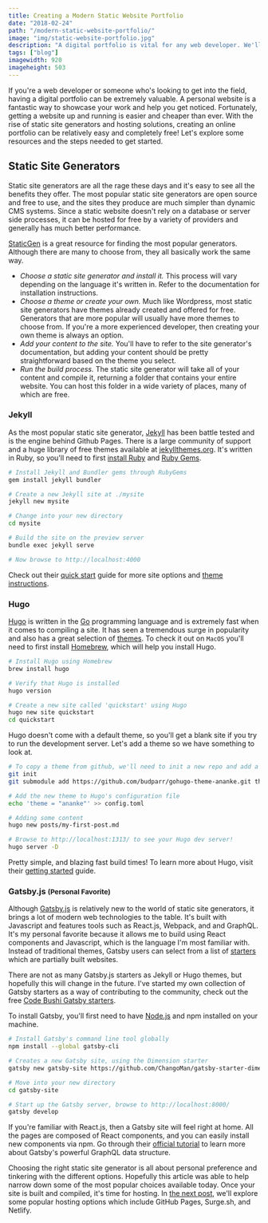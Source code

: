 ```yaml
---
title: Creating a Modern Static Website Portfolio
date: "2018-02-24"
path: "/modern-static-website-portfolio/"
image: "img/static-website-portfolio.jpg"
description: "A digital portfolio is vital for any web developer. We'll explore some modern static site generators and free hosting solutions to get your personal site up and running."
tags: ["blog"]
imagewidth: 920
imageheight: 503
---
```


If you're a web developer or someone who's looking to get into the field, having a digital portfolio can be extremely valuable. A personal website is a fantastic way to showcase your work and help you get noticed. Fortunately, getting a website up and running is easier and cheaper than ever. With the rise of static site generators and hosting solutions, creating an online portfolio can be relatively easy and completely free! Let's explore some resources and the steps needed to get started.

<h2 class="mt-5 mb-3">Static Site Generators</h2>

Static site generators are all the rage these days and it's easy to see all the benefits they offer. The most popular static site generators are open source and free to use, and the sites they produce are much simpler than dynamic CMS systems. Since a static website doesn't rely on a database or server side processes, it can be hosted for free by a variety of providers and generally has much better performance.

[StaticGen](https://www.staticgen.com/) is a great resource for finding the most popular generators. Although there are many to choose from, they all basically work the same way.

<ul class="u-list-spaced">
    <li><em>Choose a static site generator and install it.</em> This process will vary depending on the language it's written in. Refer to the documentation for installation instructions.</li>
    <li><em>Choose a theme or create your own.</em> Much like Wordpress, most static site generators have themes already created and offered for free. Generators that are more popular will usually have more themes to choose from. If you're a more experienced developer, then creating your own theme is always an option.</li>
    <li><em>Add your content to the site.</em> You'll have to refer to the site generator's documentation, but adding your content should be pretty straightforward based on the theme you select.</li>
    <li><em>Run the build process.</em> The static site generator will take all of your content and compile it, returning a folder that contains your entire website. You can host this folder in a wide variety of places, many of which are free.</li>
</ul>

<h3 class="mt-5 mb-3">Jekyll</h3>

As the most popular static site generator, [Jekyll](https://jekyllrb.com/) has been battle tested and is the engine behind Github Pages. There is a large community of support and a huge library of free themes available at [jekyllthemes.org](http://jekyllthemes.org/). It's written in Ruby, so you'll need to first [install Ruby](https://www.ruby-lang.org/en/downloads/) and [Ruby Gems](https://rubygems.org/pages/download).

```bash
# Install Jekyll and Bundler gems through RubyGems
gem install jekyll bundler

# Create a new Jekyll site at ./mysite
jekyll new mysite

# Change into your new directory
cd mysite

# Build the site on the preview server
bundle exec jekyll serve

# Now browse to http://localhost:4000
```

Check out their [quick start](https://jekyllrb.com/docs/quickstart/) guide for more site options and [theme instructions](https://jekyllrb.com/docs/themes/).

<h3 class="mt-5 mb-3">Hugo</h3>

[Hugo](https://gohugo.io/) is written in the [Go](https://golang.org/) programming language and is extremely fast when it comes to compiling a site. It has seen a tremendous surge in popularity and also has a great selection of [themes](https://themes.gohugo.io/). To check it out on `MacOS` you'll need to first install [Homebrew](https://brew.sh/), which will help you install Hugo.

```bash
# Install Hugo using Homebrew
brew install hugo

# Verify that Hugo is installed
hugo version

# Create a new site called 'quickstart' using Hugo
hugo new site quickstart
cd quickstart
```

Hugo doesn't come with a default theme, so you'll get a blank site if you try to run the development server. Let's add a theme so we have something to look at.

```bash
# To copy a theme from github, we'll need to init a new repo and add a submodule
git init
git submodule add https://github.com/budparr/gohugo-theme-ananke.git themes/ananke

# Add the new theme to Hugo's configuration file
echo 'theme = "ananke"' >> config.toml

# Adding some content
hugo new posts/my-first-post.md

# Browse to http://localhost:1313/ to see your Hugo dev server!
hugo server -D
```

Pretty simple, and blazing fast build times! To learn more about Hugo, visit their [getting started](https://gohugo.io/getting-started/) guide.

<h3 class="mt-5 mb-3">Gatsby.js <small>(Personal Favorite)</small></h3>

Although [Gatsby.js](https://www.gatsbyjs.org/) is relatively new to the world of static site generators, it brings a lot of modern web technologies to the table. It's built with Javascript and features tools such as React.js, Webpack, and and GraphQL. It's my personal favorite because it allows me to build using React components and Javascript, which is the language I'm most familiar with. Instead of traditional themes, Gatsby users can select from a list of [starters](https://www.gatsbyjs.org/docs/gatsby-starters/) which are partially built websites.

There are not as many Gatsby.js starters as Jekyll or Hugo themes, but hopefully this will change in the future. I've started my own collection of Gatsby starters as a way of contributing to the community, check out the free [Code Bushi Gatsby starters](https://codebushi.com/gatsby-starters/).

To install Gatsby, you'll first need to have [Node.js](https://nodejs.org/en/download/) and npm installed on your machine.

```bash
# Install Gatsby's command line tool globally
npm install --global gatsby-cli

# Creates a new Gatsby site, using the Dimension starter
gatsby new gatsby-site https://github.com/ChangoMan/gatsby-starter-dimension

# Move into your new directory
cd gatsby-site

# Start up the Gatsby server, browse to http://localhost:8000/
gatsby develop
```

If you're familiar with React.js, then a Gatsby site will feel right at home. All the pages are composed of React components, and you can easily install new components via npm. Go through their [official tutorial](https://www.gatsbyjs.org/tutorial/) to learn more about Gatsby's powerful GraphQL data structure.

Choosing the right static site generator is all about personal preference and tinkering with the different options. Hopefully this article was able to help narrow down some of the most popular choices available today. Once your site is built and compiled, it's time for hosting. In <a href="https://codebushi.com/hosting-your-static-website/">the next post</a>, we'll explore some popular hosting options which include GitHub Pages, Surge.sh, and Netlify.
